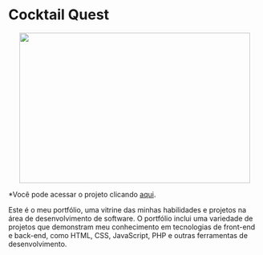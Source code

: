 # Cocktail Quest

<p align="center">
  <img width="460" height="300" src="https://github.com/Rafael-Lee1/Icons/blob/dfde3ed8e1a15f8c3431c2cb3469b91672d34c91/portifolio_rafael.png">
</p>

*Você pode acessar o projeto clicando <a href="meuportifolio-production-8292.up.railway.app">aqui</a>.</p>
Este é o meu portfólio, uma vitrine das minhas habilidades e projetos na área de desenvolvimento de software. O portfólio inclui uma variedade de projetos que demonstram meu conhecimento em tecnologias de front-end e back-end, como HTML, CSS, JavaScript, PHP e outras ferramentas de desenvolvimento.
